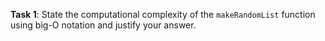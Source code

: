 **Task 1**: State the computational complexity of the `makeRandomList` function using big-O notation and justify your answer.

